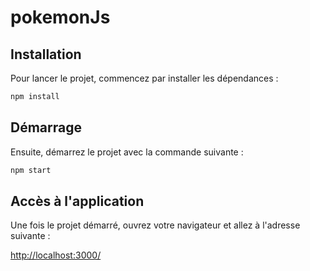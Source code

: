 # pokemonJs

## Installation

Pour lancer le projet, commencez par installer les dépendances :

```bash
npm install
```

## Démarrage

Ensuite, démarrez le projet avec la commande suivante :

```bash
npm start
```

## Accès à l'application

Une fois le projet démarré, ouvrez votre navigateur et allez à l'adresse suivante :

[http://localhost:3000/](http://localhost:3000/)